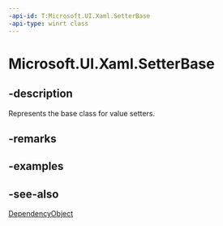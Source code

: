 ```yaml
---
-api-id: T:Microsoft.UI.Xaml.SetterBase
-api-type: winrt class
---
```


<!-- Class syntax.
public class SetterBase : Windows.UI.Xaml.DependencyObject, Windows.UI.Xaml.ISetterBase
-->

# Microsoft.UI.Xaml.SetterBase

## -description
Represents the base class for value setters.

## -remarks

## -examples

## -see-also
[DependencyObject](dependencyobject.md)
